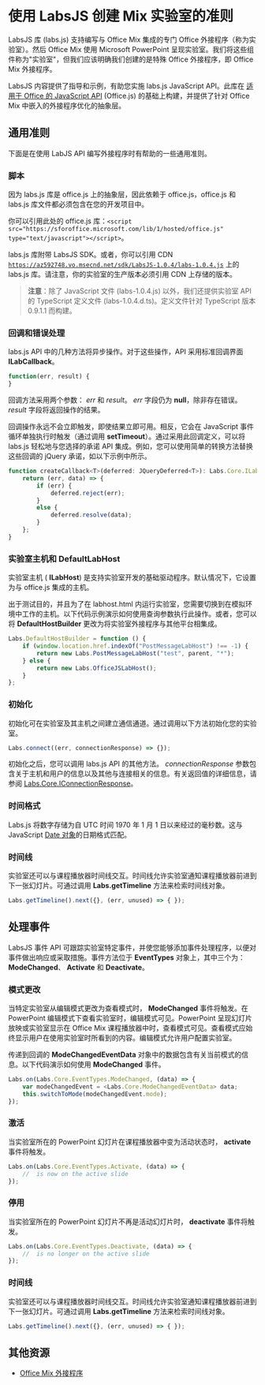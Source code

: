 
# <a name="guidelines-for-creating-labs-for-mix-using-labsjs"></a>使用 LabsJS 创建 Mix 实验室的准则



LabsJS 库 (labs.js) 支持编写与 Office Mix 集成的专门 Office 外接程序（称为实验室）。然后 Office Mix 使用 Microsoft PowerPoint 呈现实验室。我们将这些组件称为"实验室"，但我们应该明确我们创建的是特殊 Office 外接程序，即 Office Mix 外接程序。

LabsJS 内容提供了指导和示例，有助您实施 labs.js JavaScript API。此库在 [适用于 Office 的 JavaScript API](http://dev.office.com/reference/add-ins/javascript-api-for-office) (Office.js) 的基础上构建，并提供了针对 Office Mix 中嵌入的外接程序优化的抽象层。


## <a name="general-guidelines"></a>通用准则


下面是在使用 LabJS API 编写外接程序时有帮助的一些通用准则。


### <a name="scripts"></a>脚本

因为 labs.js 库是 office.js 上的抽象层，因此依赖于 office.js，office.js 和 labs.js 库文件都必须包含在您的开发项目中。 

你可以引用此处的 office.js 库：`<script src="https://sforoffice.microsoft.com/lib/1/hosted/office.js" type="text/javascript"></script>`。

labs.js 库附带 LabsJS SDK。或者，你可以引用 CDN <code>https://az592748.vo.msecnd.net/sdk/LabsJS-1.0.4/labs-1.0.4.js</code> 上的 labs.js 库。请注意，你的实验室的生产版本必须引用 CDN 上存储的版本。


 >**注意**：除了 JavaScript 文件 (labs-1.0.4.js) 以外，我们还提供实验室 API 的 TypeScript 定义文件 (labs-1.0.4.d.ts)。定义文件针对 TypeScript 版本 0.9.1.1 而构建。


### <a name="callbacks-and-error-handling"></a>回调和错误处理

labs.js API 中的几种方法将异步操作。对于这些操作，API 采用标准回调界面  **ILabCallback**。 


```js
function(err, result) {
}
```

回调方法采用两个参数： _err_ 和 _result_。 _err_ 字段仍为 **null**，除非存在错误。 _result_ 字段将返回操作的结果。

回调操作永远不会立即触发，即使结果立即可用。相反，它会在 JavaScript 事件循环单独执行时触发（通过调用  **setTimeout**）。通过采用此回调定义，可以将 labs.js 轻松地与您选择的承诺 API 集成。例如，您可以使用简单的转换方法替换这些回调的 jQuery 承诺，如以下示例中所示。




```js
function createCallback<T>(deferred: JQueryDeferred<T>): Labs.Core.ILabCallback<T> {
    return (err, data) => {
        if (err) {
            deferred.reject(err);
        }
        else {
            deferred.resolve(data);
        }
    };
}
```


### <a name="lab-host-and-defaultlabhost"></a>实验室主机和 DefaultLabHost

实验室主机 ( **ILabHost**) 是支持实验室开发的基础驱动程序。默认情况下，它设置为与 office.js 集成的主机。

出于测试目的，并且为了在 labhost.html 内运行实验室，您需要切换到在模拟环境中工作的主机。以下代码示例演示如何使用查询参数执行此操作。或者，您可以将  **DefaultHostBuilder** 更改为将实验室外接程序与其他平台相集成。




```js
Labs.DefaultHostBuilder = function () {
    if (window.location.href.indexOf("PostMessageLabHost") !== -1) {
        return new Labs.PostMessageLabHost("test", parent, "*");
    } else {
        return new Labs.OfficeJSLabHost();
    }
};
```


### <a name="initialization"></a>初始化

初始化可在实验室及其主机之间建立通信通道。通过调用以下方法初始化您的实验室。


```js
Labs.connect((err, connectionResponse) => {});
```

初始化之后，您可以调用 labs.js API 的其他方法。 _connectionResponse_ 参数包含关于主机和用户的信息以及其他与连接相关的信息。有关返回值的详细信息，请参阅 [Labs.Core.IConnectionResponse](http://dev.office.com/reference/add-ins/office-mix/labs.core.iconnectionresponse)。


### <a name="time-format"></a>时间格式

Labs.js 将数字存储为自 UTC 时间 1970 年 1 月 1 日以来经过的毫秒数。这与 JavaScript [Date 对象](http://msdn.microsoft.com/zh-cn/library/ie/cd9w2te4%28v=vs.94%29.aspx)的日期格式匹配。


### <a name="timeline"></a>时间线

实验室还可以与课程播放器时间线交互。时间线允许实验室通知课程播放器前进到下一张幻灯片。可通过调用  **Labs.getTimeline** 方法来检索时间线对象。


```js
Labs.getTimeline().next({}, (err, unused) => { });
```


## <a name="handling-events"></a>处理事件


LabsJS 事件 API 可跟踪实验室特定事件，并使您能够添加事件处理程序，以便对事件做出响应或采取措施。事件方法位于  **EventTypes** 对象上，其中三个为： **ModeChanged**、 **Activate** 和 **Deactivate**。 


### <a name="mode-change"></a>模式更改

当特定实验室从编辑模式更改为查看模式时， **ModeChanged** 事件将触发。在 PowerPoint 编辑模式下查看实验室时，编辑模式可见。PowerPoint 呈现幻灯片放映或实验室显示在 Office Mix 课程播放器中时，查看模式可见。查看模式应始终显示用户在使用实验室时所看到的内容。编辑模式允许用户配置实验室。

传递到回调的  **ModeChangedEventData** 对象中的数据包含有关当前模式的信息。以下代码演示如何使用 **ModeChanged** 事件。




```js
Labs.on(Labs.Core.EventTypes.ModeChanged, (data) => {
    var modeChangedEvent = <Labs.Core.ModeChangedEventData> data;
    this.switchToMode(modeChangedEvent.mode);
});
```


### <a name="activate"></a>激活

当实验室所在的 PowerPoint 幻灯片在课程播放器中变为活动状态时， **activate** 事件将触发。


```js
Labs.on(Labs.Core.EventTypes.Activate, (data) => {
    //  is now on the active slide
});
```


### <a name="deactivate"></a>停用

当实验室所在的 PowerPoint 幻灯片不再是活动幻灯片时， **deactivate** 事件将触发。


```js
Labs.on(Labs.Core.EventTypes.Deactivate, (data) => {                
    //  is no longer on the active slide
});
```


### <a name="timeline"></a>时间线

实验室还可以与课程播放器时间线交互。时间线允许实验室通知课程播放器前进到下一张幻灯片。可通过调用  **Labs.getTimeline** 方法来检索时间线对象。


```js
Labs.getTimeline().next({}, (err, unused) => { });
```


## <a name="additional-resources"></a>其他资源



- [Office Mix 外接程序](../../powerpoint/office-mix/office-mix-add-ins.md)
    
